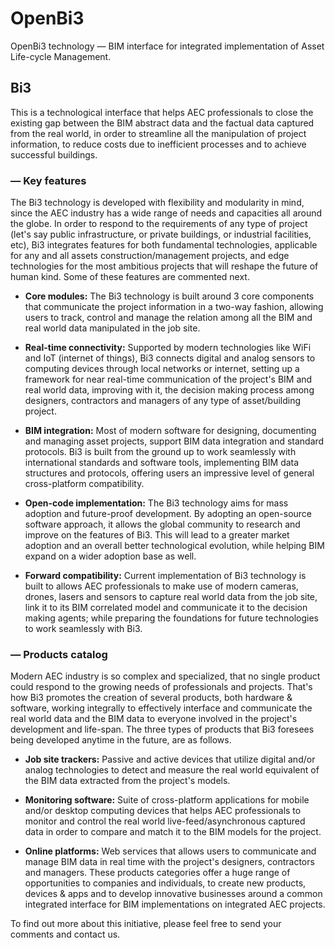 # OpenBi3
OpenBi3 technology — BIM interface for integrated implementation of Asset Life-cycle Management.


## Bi3
This is a technological interface that helps AEC professionals to close the existing gap between the BIM abstract data and the factual data captured from the real world, in order to streamline all the manipulation of project information, to reduce costs due to inefficient processes and to achieve successful buildings.



### **— Key features**
The Bi3 technology is developed with flexibility and modularity in mind, since the AEC industry has a wide range of needs and capacities all around the globe. In order to respond to the requirements of any type of project (let's say public infrastructure, or private buildings, or industrial facilities, etc), Bi3 integrates features for both fundamental technologies, applicable for any and all assets construction/management projects, and edge technologies for the most ambitious projects that will reshape the future of human kind. Some of these features are commented next.



* **Core modules:**  The Bi3 technology is built around 3 core components that communicate the project information in a two-way fashion, allowing users to track, control and manage the relation among all the BIM and real world data manipulated in the job site.


* **Real-time connectivity:** Supported by modern technologies like WiFi and IoT (internet of things), Bi3 connects digital and analog sensors to computing devices through local networks or internet, setting up a framework for near real-time communication of the project's BIM and real world data, improving with it, the decision making process among designers, contractors and managers of any type of asset/building project.


* **BIM integration:** Most of modern software for designing, documenting and managing asset projects, support BIM data integration and standard protocols. Bi3 is built from the ground up to work seamlessly with international standards and software tools, implementing BIM data structures and protocols, offering users an impressive level of general cross-platform compatibility.


* **Open-code implementation:** The Bi3 technology aims for mass adoption and future-proof development. By adopting an open-source software approach, it allows the global community to research and improve on the features of Bi3. This will lead to a greater market adoption and an overall better technological evolution, while helping BIM expand on a wider adoption base as well.


* **Forward compatibility:** Current implementation of Bi3 technology is built to allows AEC professionals to make use of modern cameras, drones, lasers and sensors to capture real world data from the job site, link it to its BIM correlated model and communicate it to the decision making agents; while preparing the foundations for future technologies to work seamlessly with Bi3.




### — Products catalog 
Modern AEC industry is so complex and specialized, that no single product could respond to the growing needs of professionals and projects. That's how Bi3 promotes the creation of several products, both hardware & software, working integrally to effectively interface and communicate the real world data and the BIM data to everyone involved in the project's development and life-span. The three types of products that Bi3 foresees being developed anytime in the future, are as follows.



* **Job site trackers:** Passive and active devices that utilize digital and/or analog technologies to detect and measure the real world equivalent of the BIM data extracted from the project's models.


* **Monitoring software:** Suite of cross-platform applications for mobile and/or desktop computing devices that helps AEC professionals to monitor and control the real world live-feed/asynchronous captured data in order to compare and match it to the BIM models for the project.


* **Online platforms:** Web services that allows users to communicate and manage BIM data in real time with the project's designers, contractors and managers.
These products categories offer a huge range of opportunities to companies and individuals, to create new products, devices & apps and to develop innovative businesses around a common integrated interface for BIM implementations on integrated AEC projects.



To find out more about this initiative, please feel free to send your comments and contact us.
